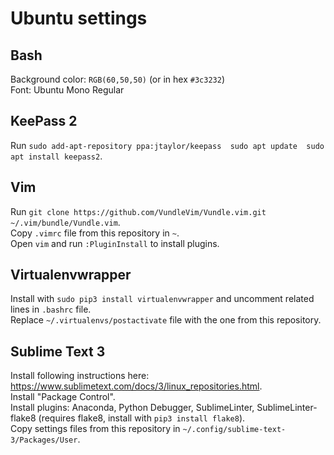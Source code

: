 # Ubuntu settings

## Bash
Background color: `RGB(60,50,50)` (or in hex `#3c3232`)  
Font: Ubuntu Mono Regular

## KeePass 2
Run `sudo add-apt-repository ppa:jtaylor/keepass  sudo apt update  sudo apt install keepass2`.

## Vim
Run `git clone https://github.com/VundleVim/Vundle.vim.git ~/.vim/bundle/Vundle.vim`.  
Copy `.vimrc` file from this repository in `~`.  
Open `vim` and run `:PluginInstall` to install plugins.

## Virtualenvwrapper
Install with `sudo pip3 install virtualenvwrapper` and uncomment related lines in `.bashrc` file.  
Replace `~/.virtualenvs/postactivate` file with the one from this repository.

## Sublime Text 3
Install following instructions here: https://www.sublimetext.com/docs/3/linux_repositories.html.  
Install "Package Control".  
Install plugins: Anaconda, Python Debugger, SublimeLinter, SublimeLinter-flake8 (requires flake8, install with `pip3 install flake8`).  
Copy settings files from this repository in `~/.config/sublime-text-3/Packages/User`.

